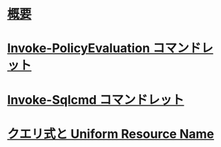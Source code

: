 # [概要](database-engine-powershell-reference.md)  
# [Invoke-PolicyEvaluation コマンドレット](invoke-policyevaluation-cmdlet.md)  
# [Invoke-Sqlcmd コマンドレット](invoke-sqlcmd-cmdlet.md)  
# [クエリ式と Uniform Resource Name](query-expressions-and-uniform-resource-names.md)  

